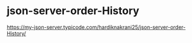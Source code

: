 # json-server-order-History

https://my-json-server.typicode.com/hardiknakrani25/json-server-order-History/
